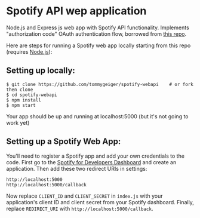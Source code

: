 # Spotify API wep application

Node.js and Express js web app with Spotify API functionality. Implements "authorization code" OAuth authentication flow, borrowed from [this repo](https://github.com/spotify/web-api-auth-examples).

Here are steps for running a Spotify web app locally starting from this repo (requires [Node.js](https://nodejs.org/en/)):

## Setting up locally:
```
$ git clone https://github.com/tommygeiger/spotify-webapi    # or fork then clone
$ cd spotify-webapi
$ npm install
$ npm start
```
Your app should be up and running at localhost:5000 (but it's not going to work yet)

## Setting up a Spotify Web App:

You'll need to register a Spotify app and add your own credentials to the code. First go to the [Spotify for Developers Dashboard](https://developer.spotify.com/dashboard) and create an application. Then add these two redirect URIs in settings:
```
http://localhost:5000
http://localhost:5000/callback
```
Now replace `CLIENT_ID` and `CLIENT_SECRET` in `index.js` with your application's client ID and client secret from your Spotify dashboard. Finally, replace `REDIRECT_URI` with `http://localhost:5000/callback`.

